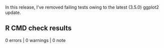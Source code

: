In this release, I've removed failing tests owing to the latest (3.5.0) ggplot2 update.

## R CMD check results

0 errors | 0 warnings | 0 note
